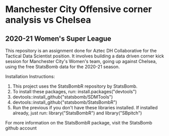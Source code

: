 # Manchester City Offensive corner analysis vs Chelsea
## 2020-21 Women's Super League

This repository is an assignment done for Aztec DH Collaborative for the Tactical Data Scientist position. It involves building a data driven corner kick session for Manchester City's Women's team, going up against Chelsea, using the free StatsBomb data for the 2020-21 season. 

Installation Instructions:
1. This project uses the StatsBombR repository by StatsBomb.
2. To install these packages, run: install.packages("devtools")
3. devtools::install_github("statsbomb/SDMTools")
4. devtools::install_github("statsbomb/StatsBombR")
5. Run the previous if you don't have these libraries installed. If installed already, just run: library("StatsBombR") and library("SBpitch")

For more information on the StatsBombR package, visit the StatsBomb github account
